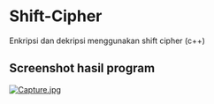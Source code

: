 # Shift-Cipher
Enkripsi dan dekripsi menggunakan shift cipher (c++)

## Screenshot hasil program
[![Capture.jpg](https://i.postimg.cc/WprNzNfH/Capture.jpg)](https://postimg.cc/nMFbwJx4)
